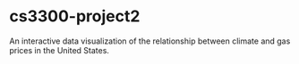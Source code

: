 # cs3300-project2
An interactive data visualization of the relationship between climate and gas prices in the United States.
